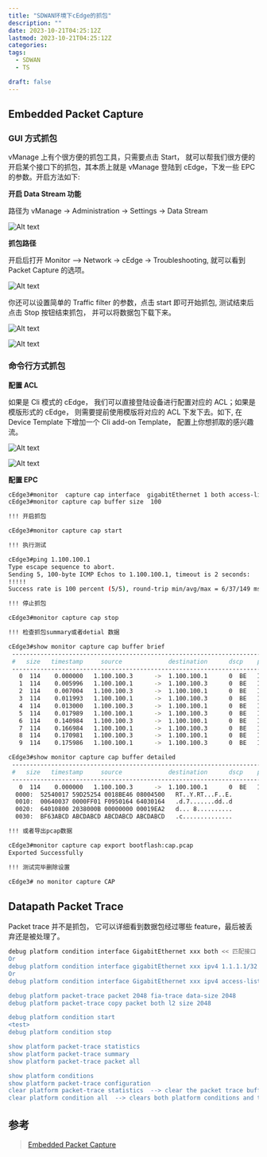 ```yaml
---
title: "SDWAN环境下cEdge的抓包"
description: ""
date: 2023-10-21T04:25:12Z
lastmod: 2023-10-21T04:25:12Z
categories:
tags:
  - SDWAN
  - TS

draft: false
---
```


## Embedded Packet Capture

### GUI 方式抓包

vManage 上有个很方便的抓包工具，只需要点击 Start， 就可以帮我们很方便的开启某个接口下的抓包，其本质上就是 vManage 登陆到 cEdge，下发一些 EPC 的参数。开启方法如下:

**开启 Data Stream 功能**

路径为 vManage -> Administration -> Settings -> Data Stream

![Alt text](image.png)

**抓包路径**

开启后打开 Monitor —> Network -> cEdge -> Troubleshooting, 就可以看到 Packet Capture 的选项。

![Alt text](image-1.png)

你还可以设置简单的 Traffic filter 的参数，点击 start 即可开始抓包, 测试结束后点击 Stop 按钮结束抓包， 并可以将数据包下载下来。

![Alt text](image-2.png)

![Alt text](image-3.png)

### 命令行方式抓包

**配置 ACL**

如果是 Cli 模式的 cEdge， 我们可以直接登陆设备进行配置对应的 ACL；如果是模版形式的 cEdge， 则需要提前使用模版将对应的 ACL 下发下去。如下, 在 Device Template 下增加一个 Cli add-on Template， 配置上你想抓取的感兴趣流。

![Alt text](image-4.png)

![Alt text](image-5.png)

**配置 EPC**

```bash
cEdge3#monitor  capture cap interface  gigabitEthernet 1 both access-list pkt
cEdge3#monitor capture cap buffer size  100

!!! 开启抓包

cEdge3#monitor capture cap start

!!! 执行测试

cEdge3#ping 1.100.100.1
Type escape sequence to abort.
Sending 5, 100-byte ICMP Echos to 1.100.100.1, timeout is 2 seconds:
!!!!!
Success rate is 100 percent (5/5), round-trip min/avg/max = 6/37/149 ms

!!! 停止抓包

cEdge3#monitor capture cap stop

!!! 检查抓包summary或者detial 数据

cEdge3#show monitor capture cap buffer brief
 ----------------------------------------------------------------------------
 #   size   timestamp     source             destination      dscp    protocol
 ----------------------------------------------------------------------------
   0  114    0.000000   1.100.100.3      ->  1.100.100.1      0  BE   ICMP
   1  114    0.005996   1.100.100.1      ->  1.100.100.3      0  BE   ICMP
   2  114    0.007004   1.100.100.3      ->  1.100.100.1      0  BE   ICMP
   3  114    0.011993   1.100.100.1      ->  1.100.100.3      0  BE   ICMP
   4  114    0.013000   1.100.100.3      ->  1.100.100.1      0  BE   ICMP
   5  114    0.017989   1.100.100.1      ->  1.100.100.3      0  BE   ICMP
   6  114    0.140984   1.100.100.3      ->  1.100.100.1      0  BE   ICMP
   7  114    0.166984   1.100.100.1      ->  1.100.100.3      0  BE   ICMP
   8  114    0.170981   1.100.100.3      ->  1.100.100.1      0  BE   ICMP
   9  114    0.175986   1.100.100.1      ->  1.100.100.3      0  BE   ICMP

cEdge3#show monitor capture cap buffer detailed
 ----------------------------------------------------------------------------
 #   size   timestamp     source             destination      dscp    protocol
 ----------------------------------------------------------------------------
   0  114    0.000000   1.100.100.3      ->  1.100.100.1      0  BE   ICMP
  0000:  52540017 59D25254 0018BE46 08004500   RT..Y.RT...F..E.
  0010:  00640037 0000FF01 F0950164 64030164   .d.7.......dd..d
  0020:  64010800 2038000B 00000000 00019EA2   d... 8..........
  0030:  BF63ABCD ABCDABCD ABCDABCD ABCDABCD   .c..............

!!! 或者导出pcap数据

cEdge3#monitor capture cap export bootflash:cap.pcap
Exported Successfully

!!! 测试完毕删除设置

cEdge3# no monitor capture CAP

```

## Datapath Packet Trace

Packet trace 并不是抓包， 它可以详细看到数据包经过哪些 feature，最后被丢弃还是被处理了。

```bash
debug platform condition interface GigabitEthernet xxx both << 匹配接口
Or
debug platform condition interface gigabitEthernet xxx ipv4 1.1.1.1/32 both  << 匹配接口和条目
Or
debug platform condition interface GigabitEthernet xxx ipv4 access-list pkt both  << 匹配ACL+接口

debug platform packet-trace packet 2048 fia-trace data-size 2048
debug platform packet-trace copy packet both l2 size 2048

debug platform condition start
<test>
debug platform condition stop

show platform packet-trace statistics
show platform packet-trace summary
show platform packet-trace packet all

show platform conditions
show platform packet-trace configuration
clear platform packet-trace statistics  --> clear the packet trace buffer
clear platform condition all  --> clears both platform conditions and the packet trace configuration
```

## 参考

> [Embedded Packet Capture](https://www.cisco.com/c/en/us/td/docs/ios-xml/ios/epc/configuration/xe-3s/epc-xe-3s-book.html)
